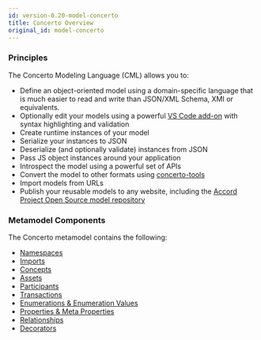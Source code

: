 ```yaml
---
id: version-0.20-model-concerto
title: Concerto Overview
original_id: model-concerto
---
```


### Principles

The Concerto Modeling Language (CML) allows you to:
- Define an object-oriented model using a domain-specific language that is much easier to read and write than JSON/XML Schema, XMI or equivalents.
- Optionally edit your models using a powerful [VS Code add-on](https://marketplace.visualstudio.com/items?itemName=accordproject.cicero-vscode-extension) with syntax highlighting and validation
- Create runtime instances of your model
- Serialize your instances to JSON
- Deserialize (and optionally validate) instances from JSON
- Pass JS object instances around your application
- Introspect the model using a powerful set of APIs
- Convert the model to other formats using [concerto-tools](https://github.com/accordproject/concerto/tree/master/packages/concerto-tools)
- Import models from URLs
- Publish your reusable models to any website, including the [Accord Project Open Source model repository](https://models.accordproject.org)

### Metamodel Components

The Concerto metamodel contains the following:
- [Namespaces](model-namespaces)
- [Imports](model-namespaces#imports)
- [Concepts](model-classes#concepts)
- [Assets](model-classes#assets)
- [Participants](model-classes#participants)
- [Transactions](model-classes#transactions)
- [Enumerations & Enumeration Values](model-enum)
- [Properties & Meta Properties](model-properties)
- [Relationships](model-relationships)
- [Decorators](model-decorators)

